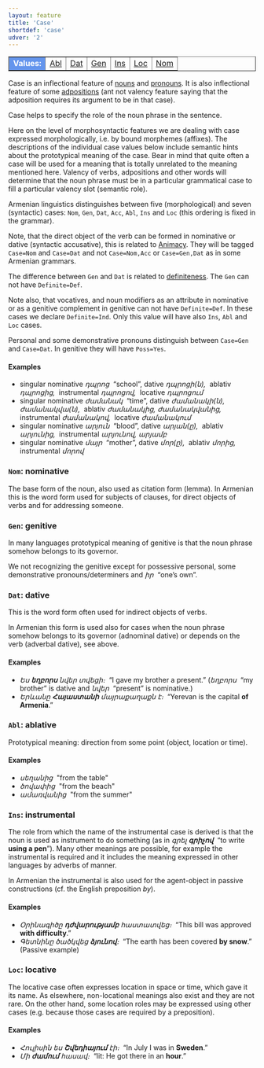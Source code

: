 ```yaml
---
layout: feature
title: 'Case'
shortdef: 'case'
udver: '2'
---
```


<table class="typeindex" border="1">
<tr>
  <td style="background-color:cornflowerblue;color:white"><strong>Values:</strong> </td>
  <td><a href="#Abl">Abl</a></td>
  <td><a href="#Dat">Dat</a></td>
  <td><a href="#Gen">Gen</a></td>
  <td><a href="#Ins">Ins</a></td>
  <td><a href="#Loc">Loc</a></td>
  <td><a href="#Nom">Nom</a></td>
</tr>
</table>

Case is an inflectional feature of [nouns](NOUN) and
[pronouns](PRON). It is also inflectional feature of some [adpositions](ADP) (ant not valency feature saying that
the adposition requires its argument to be in that case).

Case helps to specify the role of the noun phrase in the sentence.

Here on the level of morphosyntactic features we are dealing with case expressed morphologically, i.e. by bound morphemes (affixes).  The descriptions of the individual case values below include semantic
hints about the prototypical meaning of the case. Bear in mind that
quite often a case will be used for a meaning that is totally
unrelated to the meaning mentioned here. Valency of verbs,
adpositions and other words will determine that the noun phrase must
be in a particular grammatical case to fill a particular valency slot
(semantic role).

Armenian linguistics distinguishes between five (morphological) and seven (syntactic) cases:
`Nom`, `Gen`, `Dat`, `Acc`, `Abl`, `Ins` and `Loc` (this ordering is fixed in the grammar).

Note, that the direct object of the verb can be formed in nominative or dative (syntactic accusative), this is related to [Animacy](). They will be tagged `Case=Nom` and `Case=Dat` and not `Case=Nom,Acc` or `Case=Gen,Dat` as in some Armenian grammars.

The difference between `Gen` and `Dat` is related to [definiteness](Definite). The `Gen` can not have `Definite=Def`.

Note also, that vocatives, and noun modifiers as an attribute in nominative or as a genitive complement in genitive can not have `Definite=Def`. In these cases we declare `Definite=Ind`. Only this value will have also `Ins`, `Abl` and `Loc` cases.

Personal and some demonstrative pronouns distinguish between `Case=Gen` and `Case=Dat`. In genitive they will have `Poss=Yes`.

#### Examples

* singular nominative _դպրոց&nbsp;_ “school”, dative _դպրոցի(ն),&nbsp;_ ablativ _դպրոցից,&nbsp;_ instrumental _դպրոցով,&nbsp;_ locative _դպրոցում_
* singular nominative _ժամանակ&nbsp;_ “time”, dative _ժամանակի(ն), ժամանակվա(ն),&nbsp;_ ablativ _ժամանակից, ժամանակվանից,&nbsp;_ instrumental _ժամանակով,&nbsp;_ locative _ժամանակում_
* singular nominative _արյուն&nbsp;_ “blood”, dative _արյան(ը),&nbsp;_ ablativ _արյունից,&nbsp;_ instrumental _արյունով, արյամբ&nbsp;_
* singular nominative _մայր&nbsp;_ “mother”, dative _մոր(ը),&nbsp;_ ablativ _մորից,&nbsp;_ instrumental _մորով_

### <a name="Nom">`Nom`</a>: nominative

The base form of the noun, also used as citation form (lemma).
In Armenian this is the word form used for subjects of clauses, for direct objects of verbs and for addressing someone. 

### <a name="Gen">`Gen`</a>: genitive

In many languages prototypical meaning of genitive is that the noun phrase somehow
belongs to its governor.

We not recognizing the genitive except for possessive personal, some demonstrative pronouns/determiners and _իր&nbsp;_ “one’s own”.

### <a name="Dat">`Dat`</a>: dative

This is the word form often used for indirect objects of verbs.

In Armenian this form is used also for cases when the noun phrase somehow
belongs to its governor (adnominal dative) or depends on the verb (adverbal dative), see above.

#### Examples

* _Ես <b>եղբորս</b> նվեր տվեցի։&nbsp;_ “I gave my brother a present.”
  (_եղբորս&nbsp;_ “my brother” is dative and _նվեր&nbsp;_ “present” is nominative.)
* _Երևանը <b>Հայաստանի</b> մայրաքաղաքն է։&nbsp;_ “Yerevan is the
  capital <b>of Armenia</b>.”

### <a name="Abl">`Abl`</a>: ablative

Prototypical meaning: direction from some point (object, location or time).

#### Examples

* _սեղանից&nbsp;_ "from the table"
* _ծովափից&nbsp;_ "from the beach"
* _ամառվանից&nbsp;_ "from the summer"

### <a name="Ins">`Ins`</a>: instrumental

The role from which the name of the instrumental case is derived is
that the noun is used as instrument to do something (as in _գրել
<b>գրիչով</b>&nbsp;_ “to write <b>using a pen</b>”). Many other meanings are
possible, for example the instrumental is required and it includes the meaning expressed in
other languages by adverbs of manner.

In Armenian the instrumental is also used for the agent-object in passive
constructions (cf. the English preposition _by_).

#### Examples

* _Օրինագիծը <b>դժվարությամբ</b> հաստատվեց։&nbsp;_ “This bill was approved <b>with difficulty</b>.”
* _Գետնինը ծածկվեց <b>ձյունով</b>։&nbsp;_ “The earth has been covered <b>by snow</b>.” (Passive example)

### <a name="Loc">`Loc`</a>: locative

The locative case often expresses location in space or time, which
gave it its name. As elsewhere, non-locational meanings also exist and
they are not rare. On the other hand, some location roles
may be expressed using other cases (e.g. because those cases are
required by a preposition).

#### Examples

* _Հուլիսին ես <b>Շվեդիայում</b> էի։&nbsp;_ “In July I was in <b>Sweden</b>.”
* _Մի <b>ժամում</b> հասավ։&nbsp;_ “lit: He got there in an <b>hour</b>.”
<!-- Interlanguage links updated Út zář 29 20:31:33 CEST 2020 -->
